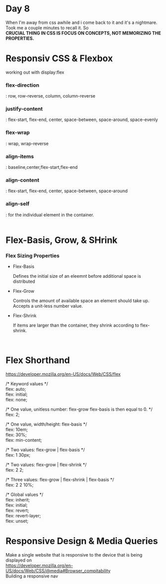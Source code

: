 # Day 8

When I'm away from css awhile and i come back to it and it's a nightmare. Took me 
a couple minutes to recall it. So <br>
<Strong>CRUCIAL THING IN CSS IS FOCUS ON CONCEPTS, NOT MEMORIZING THE PROPERTIES.</strong>
<br>

# Responsiv CSS & Flexbox

working out with display:flex <br>
<h3>flex-direction</h3> : row, row-reverse, column, column-reverse <br>
<h3>justify-content</h3> : flex-start, flex-end, center, space-between, space-around, space-evenly <br>
<h3>flex-wrap</h3> : wrap, wrap-reverse<br>
<h3>align-items</h3> : baseline,center,flex-start,flex-end<br>
<h3>align-content</h3> : flex-start, flex-end, center, space-between, space-around <br>
<h3>align-self</h3> : for the individual element in the container. <br>
<br>


# Flex-Basis, Grow, & SHrink

<h3>Flex Sizing Properties</h3> 
<ul>
    <li>Flex-Basis<p>Defines the initial size of an eleemnt before additional space is distributed</p></li>
    <li>Flex-Grow<p>Controls the amount of available space an element should take up. Accepts a unit-less number value.</p></li>
    <li>Flex-Shrink<p>If items are larger than the container, they shrink according to flex-shrink.</p></li>
</ul>
<br>

# Flex Shorthand

https://developer.mozilla.org/en-US/docs/Web/CSS/flex

/* Keyword values */ <br>
flex: auto;<br>
flex: initial;<br>
flex: none;<br>

/* One value, unitless number: flex-grow
flex-basis is then equal to 0. */ <br>
flex: 2;<br>

/* One value, width/height: flex-basis */<br>
flex: 10em;<br>
flex: 30%;<br>
flex: min-content;<br>

/* Two values: flex-grow | flex-basis */<br>
flex: 1 30px;<br>

/* Two values: flex-grow | flex-shrink */<br>
flex: 2 2;<br>

/* Three values: flex-grow | flex-shrink | flex-basis */<br>
flex: 2 2 10%;<br>

/* Global values */<br>
flex: inherit;<br>
flex: initial;<br>
flex: revert;<br>
flex: revert-layer;<br>
flex: unset;<br>

# Responsive Design & Media Queries

Make a single website that is responsive to the device that is being displayed on <br>
https://developer.mozilla.org/en-US/docs/Web/CSS/@media#Browser_compitability <br>
Building a responsive nav <br>
